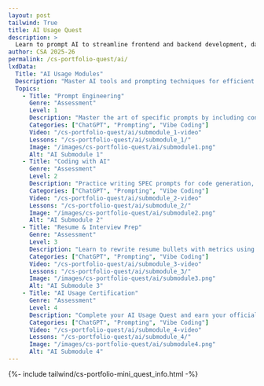 ```yaml
---
layout: post 
tailwind: True
title: AI Usage Quest
description: >
  Learn to prompt AI to streamline frontend and backend development, data visualization, and resume building
author: CSA 2025-26
permalink: /cs-portfolio-quest/ai/
lxdData:
  Title: "AI Usage Modules"
  Description: "Master AI tools and prompting techniques for efficient development!"
  Topics:
    - Title: "Prompt Engineering"
      Genre: "Assessment"
      Level: 1
      Description: "Master the art of specific prompts by including context, the problem, what you've tried, and desired outcomes. Practice iterative refinement to get better AI responses."
      Categories: ["ChatGPT", "Prompting", "Vibe Coding"]
      Video: "/cs-portfolio-quest/ai/submodule_1-video"
      Lessons: "/cs-portfolio-quest/ai/submodule_1/"
      Image: "/images/cs-portfolio-quest/ai/submodule1.png"
      Alt: "AI Submodule 1"
    - Title: "Coding with AI"
      Genre: "Assessment"
      Level: 2
      Description: "Practice writing SPEC prompts for code generation, debugging, and security best practices to get the most accurate AI-generated code."
      Categories: ["ChatGPT", "Prompting", "Vibe Coding"]
      Video: "/cs-portfolio-quest/ai/submodule_2-video"
      Lessons: "/cs-portfolio-quest/ai/submodule_2/"
      Image: "/images/cs-portfolio-quest/ai/submodule2.png"
      Alt: "AI Submodule 2"
    - Title: "Resume & Interview Prep"
      Genre: "Assessment"
      Level: 3
      Description: "Learn to rewrite resume bullets with metrics using STAR format and prepare for the three most common interview questions by recording and analyzing your responses."
      Categories: ["ChatGPT", "Prompting", "Vibe Coding"]
      Video: "/cs-portfolio-quest/ai/submodule_3-video"
      Lessons: "/cs-portfolio-quest/ai/submodule_3/"
      Image: "/images/cs-portfolio-quest/ai/submodule3.png"
      Alt: "AI Submodule 3"
    - Title: "AI Usage Certification"
      Genre: "Assessment"
      Level: 4
      Description: "Complete your AI Usage Quest and earn your official certification from Open Coding Society. Add it to your LinkedIn profile to showcase your skills."
      Categories: ["ChatGPT", "Prompting", "Vibe Coding"]
      Video: "/cs-portfolio-quest/ai/submodule_4-video"
      Lessons: "/cs-portfolio-quest/ai/submodule_4/"
      Image: "/images/cs-portfolio-quest/ai/submodule4.png"
      Alt: "AI Submodule 4"
---
```

{%- include tailwind/cs-portfolio-mini_quest_info.html -%}